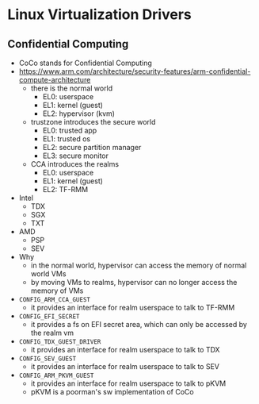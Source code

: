 Linux Virtualization Drivers
============================

## Confidential Computing

- CoCo stands for Confidential Computing
- <https://www.arm.com/architecture/security-features/arm-confidential-compute-architecture>
  - there is the normal world
    - EL0: userspace
    - EL1: kernel (guest)
    - EL2: hypervisor (kvm)
  - trustzone introduces the secure world
    - EL0: trusted app
    - EL1: trusted os
    - EL2: secure partition manager
    - EL3: secure monitor
  - CCA introduces the realms
    - EL0: userspace
    - EL1: kernel (guest)
    - EL2: TF-RMM
- Intel
  - TDX
  - SGX
  - TXT
- AMD
  - PSP
  - SEV
- Why
  - in the normal world, hypervisor can access the memory of normal world VMs
  - by moving VMs to realms, hypervisor can no longer access the memory of VMs
- `CONFIG_ARM_CCA_GUEST`
  - it provides an interface for realm userspace to talk to TF-RMM
- `CONFIG_EFI_SECRET`
  - it provides a fs on EFI secret area, which can only be accessed by the
    realm vm
- `CONFIG_TDX_GUEST_DRIVER`
  - it provides an interface for realm userspace to talk to TDX
- `CONFIG_SEV_GUEST`
  - it provides an interface for realm userspace to talk to SEV
- `CONFIG_ARM_PKVM_GUEST`
  - it provides an interface for realm userspace to talk to pKVM
  - pKVM is a poorman's sw implementation of CoCo
